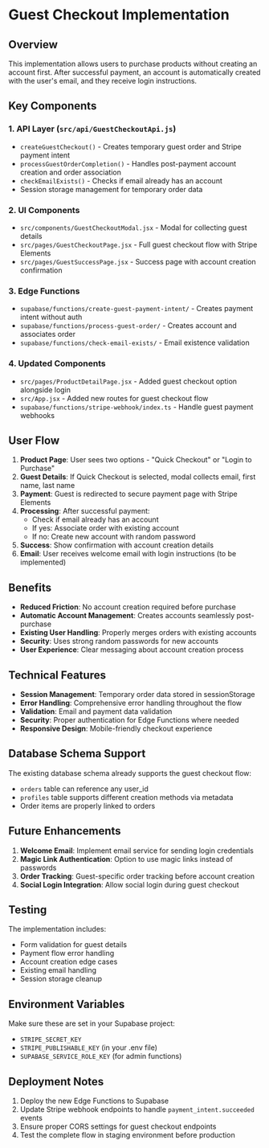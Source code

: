 # Guest Checkout Implementation

## Overview
This implementation allows users to purchase products without creating an account first. After successful payment, an account is automatically created with the user's email, and they receive login instructions.

## Key Components

### 1. API Layer (`src/api/GuestCheckoutApi.js`)
- `createGuestCheckout()` - Creates temporary guest order and Stripe payment intent
- `processGuestOrderCompletion()` - Handles post-payment account creation and order association
- `checkEmailExists()` - Checks if email already has an account
- Session storage management for temporary order data

### 2. UI Components
- `src/components/GuestCheckoutModal.jsx` - Modal for collecting guest details
- `src/pages/GuestCheckoutPage.jsx` - Full guest checkout flow with Stripe Elements
- `src/pages/GuestSuccessPage.jsx` - Success page with account creation confirmation

### 3. Edge Functions
- `supabase/functions/create-guest-payment-intent/` - Creates payment intent without auth
- `supabase/functions/process-guest-order/` - Creates account and associates order
- `supabase/functions/check-email-exists/` - Email existence validation

### 4. Updated Components
- `src/pages/ProductDetailPage.jsx` - Added guest checkout option alongside login
- `src/App.jsx` - Added new routes for guest checkout flow
- `supabase/functions/stripe-webhook/index.ts` - Handle guest payment webhooks

## User Flow

1. **Product Page**: User sees two options - "Quick Checkout" or "Login to Purchase"
2. **Guest Details**: If Quick Checkout is selected, modal collects email, first name, last name
3. **Payment**: Guest is redirected to secure payment page with Stripe Elements
4. **Processing**: After successful payment:
   - Check if email already has an account
   - If yes: Associate order with existing account
   - If no: Create new account with random password
5. **Success**: Show confirmation with account creation details
6. **Email**: User receives welcome email with login instructions (to be implemented)

## Benefits

- **Reduced Friction**: No account creation required before purchase
- **Automatic Account Management**: Creates accounts seamlessly post-purchase
- **Existing User Handling**: Properly merges orders with existing accounts
- **Security**: Uses strong random passwords for new accounts
- **User Experience**: Clear messaging about account creation process

## Technical Features

- **Session Management**: Temporary order data stored in sessionStorage
- **Error Handling**: Comprehensive error handling throughout the flow
- **Validation**: Email and payment data validation
- **Security**: Proper authentication for Edge Functions where needed
- **Responsive Design**: Mobile-friendly checkout experience

## Database Schema Support

The existing database schema already supports the guest checkout flow:
- `orders` table can reference any user_id
- `profiles` table supports different creation methods via metadata
- Order items are properly linked to orders

## Future Enhancements

1. **Welcome Email**: Implement email service for sending login credentials
2. **Magic Link Authentication**: Option to use magic links instead of passwords
3. **Order Tracking**: Guest-specific order tracking before account creation
4. **Social Login Integration**: Allow social login during guest checkout

## Testing

The implementation includes:
- Form validation for guest details
- Payment flow error handling
- Account creation edge cases
- Existing email handling
- Session storage cleanup

## Environment Variables

Make sure these are set in your Supabase project:
- `STRIPE_SECRET_KEY`
- `STRIPE_PUBLISHABLE_KEY` (in your .env file)
- `SUPABASE_SERVICE_ROLE_KEY` (for admin functions)

## Deployment Notes

1. Deploy the new Edge Functions to Supabase
2. Update Stripe webhook endpoints to handle `payment_intent.succeeded` events
3. Ensure proper CORS settings for guest checkout endpoints
4. Test the complete flow in staging environment before production